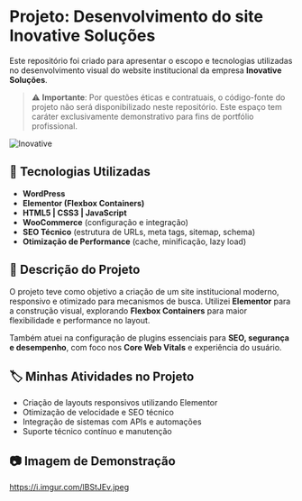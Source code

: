 
# Projeto: Desenvolvimento do site Inovative Soluções

Este repositório foi criado para apresentar o escopo e tecnologias utilizadas no desenvolvimento visual do website institucional da empresa **Inovative Soluções**.

> ⚠️ **Importante**: Por questões éticas e contratuais, o código-fonte do projeto não será disponibilizado neste repositório. Este espaço tem caráter exclusivamente demonstrativo para fins de portfólio profissional.

 ![Inovative](https://i.imgur.com/lBStJEv.jpeg)

## 🔧 Tecnologias Utilizadas

- **WordPress**
- **Elementor (Flexbox Containers)**
- **HTML5 | CSS3 | JavaScript**
- **WooCommerce** (configuração e integração)
- **SEO Técnico** (estrutura de URLs, meta tags, sitemap, schema)
- **Otimização de Performance** (cache, minificação, lazy load)

## 📌 Descrição do Projeto

O projeto teve como objetivo a criação de um site institucional moderno, responsivo e otimizado para mecanismos de busca. Utilizei **Elementor** para a construção visual, explorando **Flexbox Containers** para maior flexibilidade e performance no layout. 

Também atuei na configuração de plugins essenciais para **SEO, segurança e desempenho**, com foco nos **Core Web Vitals** e experiência do usuário.

## 🏷️ Minhas Atividades no Projeto

- Criação de layouts responsivos utilizando Elementor
- Otimização de velocidade e SEO técnico
- Integração de sistemas com APIs e automações
- Suporte técnico contínuo e manutenção

## 📷 Imagem de Demonstração

https://i.imgur.com/lBStJEv.jpeg
```



